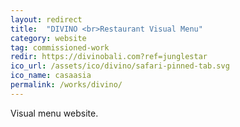```yaml
---
layout: redirect
title:  "DIVINO <br>Restaurant Visual Menu"
category: website
tag: commissioned-work
redir: https://divinobali.com?ref=junglestar
ico_url: /assets/ico/divino/safari-pinned-tab.svg
ico_name: casaasia
permalink: /works/divino/
---
```


Visual menu website.
